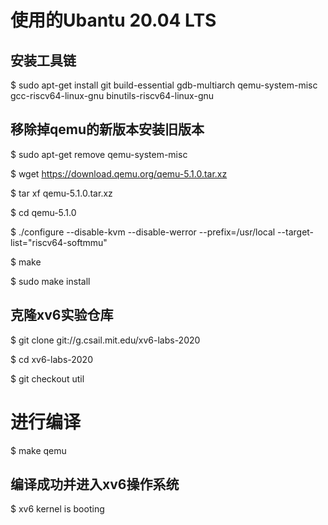 
# 使用的Ubantu 20.04 LTS

## 安装工具链
$ sudo apt-get install git build-essential gdb-multiarch qemu-system-misc gcc-riscv64-linux-gnu binutils-riscv64-linux-gnu 
## 移除掉qemu的新版本安装旧版本
$ sudo apt-get remove qemu-system-misc

\$ wget https://download.qemu.org/qemu-5.1.0.tar.xz

\$ tar xf qemu-5.1.0.tar.xz

\$ cd qemu-5.1.0

\$ ./configure --disable-kvm --disable-werror --prefix=/usr/local --target-list="riscv64-softmmu"

\$ make

\$ sudo make install

## 克隆xv6实验仓库
\$ git clone git://g.csail.mit.edu/xv6-labs-2020

$ cd xv6-labs-2020

$ git checkout util

# 进行编译
$ make qemu
## 编译成功并进入xv6操作系统
$ xv6 kernel is booting